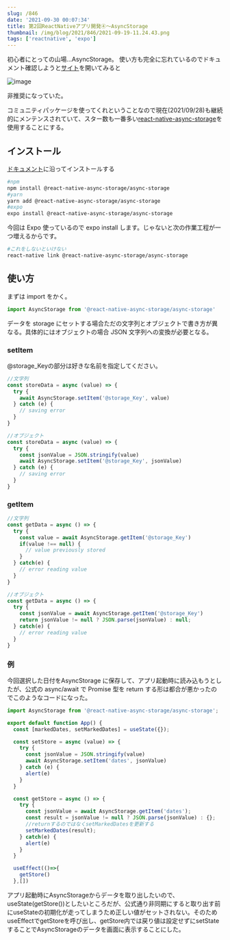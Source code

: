 ```yaml
---
slug: /846
date: '2021-09-30 00:07:34'
title: 第2回ReactNativeアプリ開発④〜AsyncStorage
thumbnail: /img/blog/2021/846/2021-09-19-11.24.43.png
tags: ['reactnative', 'expo']
---
```

初心者にとっての山場…AsyncStorage。
使い方も完全に忘れているのでドキュメント確認しようと[サイト](https://reactnative.dev/docs/asyncstorage)を開いてみると

![image](../../../../images/2021/09/2021-09-28-0.37.16.png)

非推奨になっていた。

コミュニティパッケージを使ってくれということなので現在(2021/09/28)も継続的にメンテンスされていて、スター数も一番多い[react-native-async-storage](https://github.com/react-native-async-storage)を使用することにする。

## インストール

[ドキュメント](https://react-native-async-storage.github.io/async-storage/docs/install/)に沿ってインストールする

```sh
#npm
npm install @react-native-async-storage/async-storage
#yarn
yarn add @react-native-async-storage/async-storage
#expo
expo install @react-native-async-storage/async-storage
```

今回は Expo 使っているので expo install します。じゃないと次の作業工程が一つ増えるからです。

```sh
#これをしないといけない
react-native link @react-native-async-storage/async-storage
```

## 使い方

まずは import をかく。

```javascript
import AsyncStorage from '@react-native-async-storage/async-storage'
```

データを storage にセットする場合ただの文字列とオブジェクトで書き方が異なる。具体的にはオブジェクトの場合 JSON 文字列への変換が必要となる。

### setItem

@storage_Keyの部分は好きな名前を指定してください。

```javascript
//文字列
const storeData = async (value) => {
  try {
    await AsyncStorage.setItem('@storage_Key', value)
  } catch (e) {
    // saving error
  }
}
```

```javascript
//オブジェクト
const storeData = async (value) => {
  try {
    const jsonValue = JSON.stringify(value)
    await AsyncStorage.setItem('@storage_Key', jsonValue)
  } catch (e) {
    // saving error
  }
}
```

### getItem

```javascript
//文字列
const getData = async () => {
  try {
    const value = await AsyncStorage.getItem('@storage_Key')
    if(value !== null) {
      // value previously stored
    }
  } catch(e) {
    // error reading value
  }
}
```

```javascript
//オブジェクト
const getData = async () => {
  try {
    const jsonValue = await AsyncStorage.getItem('@storage_Key')
    return jsonValue != null ? JSON.parse(jsonValue) : null;
  } catch(e) {
    // error reading value
  }
}
```

### 例

今回選択した日付をAsyncStorage に保存して、アプリ起動時に読み込もうとしたが、公式の async/await で Promise 型を return する形は都合が悪かったのでこのようなコードになった。

```javascript
import AsyncStorage from '@react-native-async-storage/async-storage';

export default function App() {
  const [markedDates, setMarkedDates] = useState({});

  const setStore = async (value) => {
    try {
      const jsonValue = JSON.stringify(value)
      await AsyncStorage.setItem('dates', jsonValue)
    } catch (e) {
      alert(e)
    }
  }

  const getStore = async () => {
    try {
      const jsonValue = await AsyncStorage.getItem('dates');
      const result = jsonValue != null ? JSON.parse(jsonValue) : {};
      //returnするのではなくsetMarkedDatesを更新する
      setMarkedDates(result);
    } catch(e) {
      alert(e)
    }
  }

  useEffect(()=>{
    getStore()
  },[])
```

アプリ起動時にAsyncStorageからデータを取り出したいので、useState(getStore())としたいところだが、公式通り非同期にすると取り出す前にuseStateの初期化が走ってしまうため正しい値がセットされない。そのためuseEffectでgetStoreを呼び出し、getStore内では戻り値は設定せずにsetStateすることでAsyncStorageのデータを画面に表示することにした。
